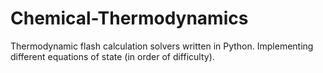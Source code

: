 # Chemical-Thermodynamics
Thermodynamic flash calculation solvers written in Python. Implementing different equations of state (in order of difficulty). 
